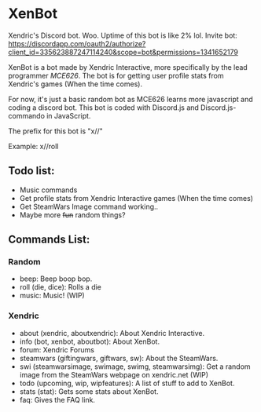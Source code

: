# XenBot
Xendric's Discord bot. Woo. Uptime of this bot is like 2% lol. Invite bot: https://discordapp.com/oauth2/authorize?client_id=335623887247114240&scope=bot&permissions=1341652179

XenBot is a bot made by Xendric Interactive, more specifically by the lead programmer *MCE626*. The bot is for getting user profile stats from Xendric's games (When the time comes).

For now, it's just a basic random bot as MCE626 learns more javascript and coding a discord bot. This bot is coded with Discord.js and Discord.js-commando in JavaScript.

The prefix for this bot is "x//"

Example: x//roll

## Todo list:
- Music commands
- Get profile stats from Xendric Interactive games (When the time comes)
- Get SteamWars Image command working..
- Maybe more ~~fun~~ random things?

## Commands List:

### Random
- beep: Beep boop bop.
- roll (die, dice): Rolls a die
- music: Music! (WIP)

### Xendric
- about (xendric, aboutxendric): About Xendric Interactive.
- info (bot, xenbot, aboutbot): About XenBot.
- forum: Xendric Forums
- steamwars (giftingwars, giftwars, sw): About the SteamWars.
- swi (steamwarsimage, swimage, swimg, steamwarsimg): Get a random image from the SteamWars webpage on xendric.net (WIP)
- todo (upcoming, wip, wipfeatures): A list of stuff to add to XenBot.
- stats (stat): Gets some stats about XenBot.
- faq: Gives the FAQ link.